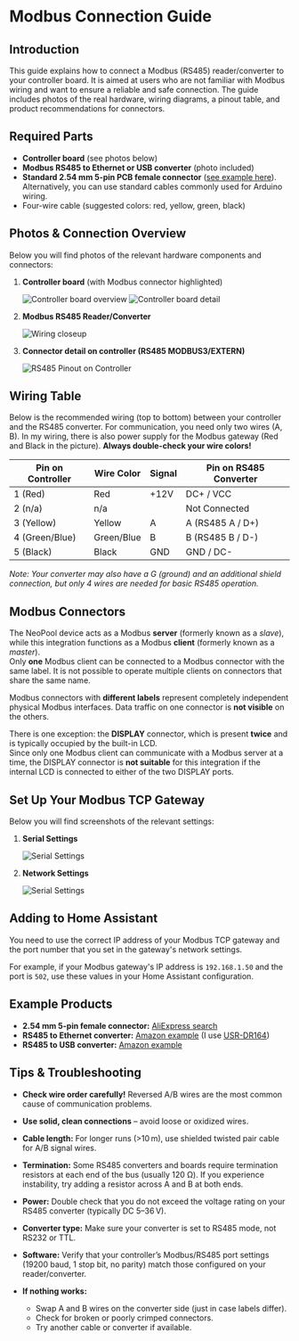 # Modbus Connection Guide

## Introduction

This guide explains how to connect a Modbus (RS485) reader/converter to your controller board. It is aimed at users who are not familiar with Modbus wiring and want to ensure a reliable and safe connection. The guide includes photos of the real hardware, wiring diagrams, a pinout table, and product recommendations for connectors.

## Required Parts

* **Controller board** (see photos below)
* **Modbus RS485 to Ethernet or USB converter** (photo included)
* **Standard 2.54 mm 5-pin PCB female connector** ([see example here](https://www.robotpark.com/2-54mm-5-Pin-PCB-Female-Connector)). Alternatively, you can use standard cables commonly used for Arduino wiring.
* Four-wire cable (suggested colors: red, yellow, green, black)

## Photos & Connection Overview

Below you will find photos of the relevant hardware components and connectors:

1. **Controller board** (with Modbus connector highlighted)

   ![Controller board overview](images/controller-board-connectors.webp)
   ![Controller board detail](images/controller-board-connectors-detail.webp)

2. **Modbus RS485 Reader/Converter**

   ![Wiring closeup](images/usr-dr164.webp)

4. **Connector detail on controller (RS485 MODBUS3/EXTERN)**

   ![RS485 Pinout on Controller](images/controller-rs485-pinout.webp)


## Wiring Table 

Below is the recommended wiring (top to bottom) between your controller and the RS485 converter. For communication, you need only two wires (A, B). In my wiring, there is also power supply for the Modbus gateway (Red and Black in the picture). **Always double-check your wire colors!** 

| Pin on Controller | Wire Color | Signal | Pin on RS485 Converter |
| ----------------- | ---------- | ------ | ---------------------- |
| 1 (Red)           | Red        | +12V   | DC+ / VCC              |
| 2 (n/a)           | n/a        |        | Not Connected          |
| 3 (Yellow)        | Yellow     | A      | A (RS485 A / D+)       |
| 4 (Green/Blue)    | Green/Blue | B      | B (RS485 B / D-)       |
| 5 (Black)         | Black      | GND    | GND / DC-              |

*Note: Your converter may also have a G (ground) and an additional shield connection, but only 4 wires are needed for basic RS485 operation.*

## Modbus Connectors
The NeoPool device acts as a Modbus **server** (formerly known as a *slave*), while this integration functions as a Modbus **client** (formerly known as a *master*).  
Only **one** Modbus client can be connected to a Modbus connector with the same label. It is not possible to operate multiple clients on connectors that share the same name.

Modbus connectors with **different labels** represent completely independent physical Modbus interfaces. Data traffic on one connector is **not visible** on the others.

There is one exception: the **DISPLAY** connector, which is present **twice** and is typically occupied by the built-in LCD.  
Since only one Modbus client can communicate with a Modbus server at a time, the DISPLAY connector is **not suitable** for this integration if the internal LCD is connected to either of the two DISPLAY ports.


## Set Up Your Modbus TCP Gateway

Below you will find screenshots of the relevant settings:

1. **Serial Settings**

   ![Serial Settings](images/serial-settings.webp)

2. **Network Settings**

    ![Serial Settings](images/net-settings.webp)

## Adding to Home Assistant

You need to use the correct IP address of your Modbus TCP gateway and the port number that you set in the gateway's network settings.

For example, if your Modbus gateway's IP address is `192.168.1.50` and the port is `502`, use these values in your Home Assistant configuration.


## Example Products

* **2.54 mm 5-pin female connector:** [AliExpress search](https://www.aliexpress.com/wholesale?SearchText=2.54mm+5pin+female+connector)
* **RS485 to Ethernet converter:** [Amazon example](https://www.amazon.com/s?k=rs485+ethernet+converter) (I use [USR-DR164](https://www.pusr.com/products/Serial-to-Dual-Band-WiFi-Converter.html))
* **RS485 to USB converter:** [Amazon example](https://www.amazon.com/s?k=rs485+usb+converter)


## Tips & Troubleshooting

* **Check wire order carefully!** Reversed A/B wires are the most common cause of communication problems.
* **Use solid, clean connections** – avoid loose or oxidized wires.
* **Cable length:** For longer runs (>10 m), use shielded twisted pair cable for A/B signal wires.
* **Termination:** Some RS485 converters and boards require termination resistors at each end of the bus (usually 120 Ω). If you experience instability, try adding a resistor across A and B at both ends.
* **Power:** Double check that you do not exceed the voltage rating on your RS485 converter (typically DC 5–36 V).
* **Converter type:** Make sure your converter is set to RS485 mode, not RS232 or TTL.
* **Software:** Verify that your controller’s Modbus/RS485 port settings (19200 baud, 1 stop bit, no parity) match those configured on your reader/converter.
* **If nothing works:**

  * Swap A and B wires on the converter side (just in case labels differ).
  * Check for broken or poorly crimped connectors.
  * Try another cable or converter if available.
